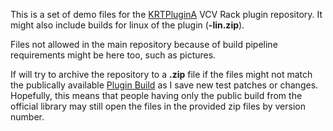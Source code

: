 This is a set of demo files for the [KRTPluginA](https://github.com/jackokring/KRTPluginA) VCV Rack plugin repository. It might also include builds for linux of the plugin (**-lin.zip**).

Files not allowed in the main repository because of build pipeline requirements might be here too, such as pictures.

If will try to archive the repository to a **.zip** file if the files might not match the publically available [Plugin Build](https://library.vcvrack.com/KRTPluginA) as I save new test patches or changes. Hopefully, this means that people having only the public build from the official library may still open the files in the provided zip files by version number.